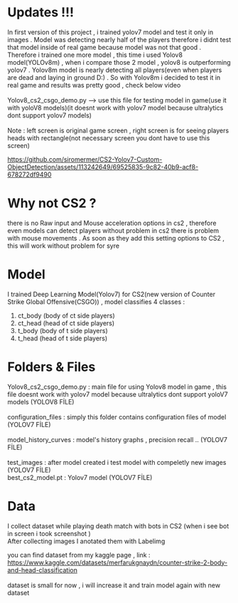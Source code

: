 # Updates !!!
In first version of this project , i trained yolov7 model and test it  only in images . Model was detecting nearly half of the players therefore i didnt test that model inside of real game because model was not that good . Therefore i trained one more model , this time i used Yolov8 model(YOLOv8m)  , when i compare those 2 model , yolov8 is outperforming yolov7 .  Yolov8m model is nearly detecting all players(even when players are dead and laying in ground D:) . So  with Yolov8m i decided to test it in real game and results was pretty good , check below video <br><br>Yolov8_cs2_csgo_demo.py --> use this file for testing model in game(use it with yoloV8 models)(it doesnt work with yolov7 model because ultralytics dont support yolov7 models)<br><br>
Note : left screen is original game screen , right screen is for seeing players heads with rectangle(not necessary screen you dont have to use this screen)

 


https://github.com/siromermer/CS2-Yolov7-Custom-ObjectDetection/assets/113242649/69525835-9c82-40b9-acf8-678272df9490



# Why not CS2 ?
there is no  Raw input and  Mouse acceleration options in cs2 , therefore even models can detect players without problem in cs2 there is problem with mouse movements . As soon as they add this setting options to CS2 , this will work without problem for syre


# Model
I trained Deep Learning Model(Yolov7) for CS2(new version of Counter Strike Global Offensive(CSGO)) , model classifies 4 classes : <br>
1) ct_body (body of ct side players)
2) ct_head (head of ct side players)
3) t_body (body of t side players)
4) t_head (head of t side players)


# Folders & Files
Yolov8_cs2_csgo_demo.py   :   main file for using Yolov8 model in game , this file doesnt work with yolov7 model because ultralytics dont support yoloV7 models (YOLOV8 FİLE) <br><br>
configuration_files : simply this folder contains configuration files of model (YOLOV7 FİLE) <br>  
model_history_curves : model's history graphs , precision recall .. (YOLOV7 FİLE) <br>  
test_images : after model created i test model with compeletly new images (YOLOV7 FİLE) <br>
best_cs2_model.pt : Yolov7 model (YOLOV7 FİLE)

# Data
I collect dataset while playing death match with bots in CS2 (when i see bot in screen i took screenshot ) <br>
After collecting images I anotated them with Labelimg <br>

you can find dataset from my kaggle page , link : https://www.kaggle.com/datasets/merfarukgnaydn/counter-strike-2-body-and-head-classification <br><br>
dataset is small for now , i will increase it and train model again with new dataset<br>





